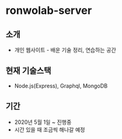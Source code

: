 # ronwolab-server

## 소개
- 개인 웹사이트 - 배운 기술 정리, 연습하는 공간

## 현재 기술스택
- Node.js(Express), Graphql, MongoDB

## 기간
- 2020년 5월 1일 ~ 진행중
- 시간 있을 때 조금씩 해나갈 예정


